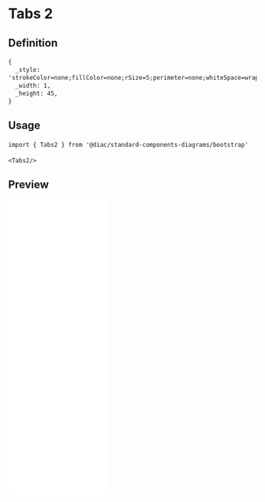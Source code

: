# Tabs 2

## Definition

```
{
  _style: 'strokeColor=none;fillColor=none;rSize=5;perimeter=none;whiteSpace=wrap;resizeWidth=1;align=center;spacing=20;fontSize=14;fontColor=#0085FC;',
  _width: 1,
  _height: 45,
}
```

## Usage

```
import { Tabs2 } from '@diac/standard-components-diagrams/bootstrap'

<Tabs2/>
```

## Preview

<img src="./tabs-2.png" width="200"/>
